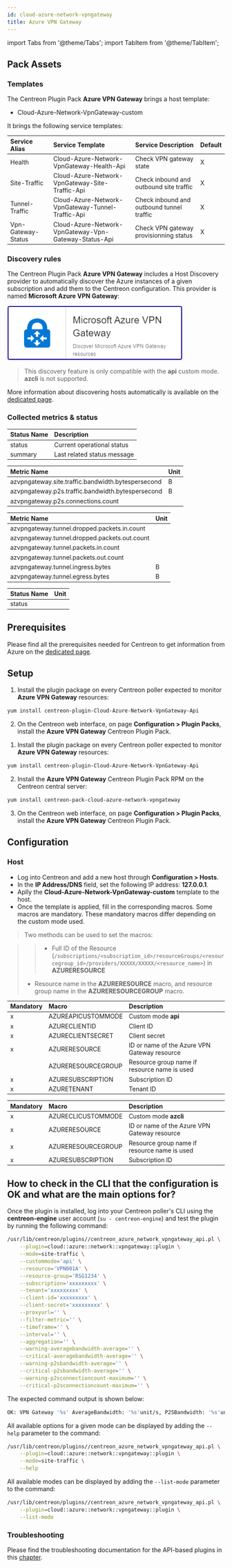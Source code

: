 ```yaml
---
id: cloud-azure-network-vpngateway
title: Azure VPN Gateway
---
```

import Tabs from '@theme/Tabs';
import TabItem from '@theme/TabItem';


## Pack Assets

### Templates

The Centreon Plugin Pack **Azure VPN Gateway** brings a host template:

* Cloud-Azure-Network-VpnGateway-custom

It brings the following service templates:

| Service Alias      | Service Template                                      | Service Description                       | Default |
|:-------------------|:------------------------------------------------------|:------------------------------------------|:--------|
| Health             | Cloud-Azure-Network-VpnGateway-Health-Api             | Check VPN gateway state                   | X       |
| Site-Traffic       | Cloud-Azure-Network-VpnGateway-Site-Traffic-Api       | Check inbound and outbound site traffic   | X       |
| Tunnel-Traffic     | Cloud-Azure-Network-VpnGateway-Tunnel-Traffic-Api     | Check inbound and outbound tunnel traffic | X       |
| Vpn-Gateway-Status | Cloud-Azure-Network-VpnGateway-Vpn-Gateway-Status-Api | Check VPN gateway provisionning status    | X       |

### Discovery rules

The Centreon Plugin Pack **Azure VPN Gateway** includes a Host Discovery provider to
automatically discover the Azure instances of a given subscription and add them
to the Centreon configuration. This provider is named **Microsoft Azure VPN Gateway**:

![image](../../../assets/integrations/plugin-packs/procedures/cloud-azure-network-vpngateway-provider.png)

> This discovery feature is only compatible with the **api** custom mode. **azcli** is not supported.

More information about discovering hosts automatically is available on the [dedicated page](/docs/monitoring/discovery/hosts-discovery).

### Collected metrics & status

<Tabs groupId="sync">
<TabItem value="Health" label="Health">

| Status Name | Description                 |
|:------------|:----------------------------|
| status      | Current operational status  |
| summary     | Last related status message |

</TabItem>
<TabItem value="Site-Traffic" label="Site-Traffic">

| Metric Name                                        | Unit  |
|:---------------------------------------------------|:------|
| azvpngateway.site.traffic.bandwidth.bytespersecond | B     |
| azvpngateway.p2s.traffic.bandwidth.bytespersecond  | B     |
| azvpngateway.p2s.connections.count                 |       |

</TabItem>
<TabItem value="Tunnel-Traffic" label="Tunnel-Traffic">

| Metric Name                                   | Unit  |
|:----------------------------------------------|:------|
| azvpngateway.tunnel.dropped.packets.in.count  |       |
| azvpngateway.tunnel.dropped.packets.out.count |       |
| azvpngateway.tunnel.packets.in.count          |       |
| azvpngateway.tunnel.packets.out.count         |       |
| azvpngateway.tunnel.ingress.bytes             | B     |
| azvpngateway.tunnel.egress.bytes              | B     |

</TabItem>
<TabItem value="Vpn-Gateway-Status" label="Vpn-Gateway-Status">

| Status Name  | Unit  |
|:-------------|:------|
| status       |       |

</TabItem>
</Tabs>

## Prerequisites

Please find all the prerequisites needed for Centreon to get information from Azure on the [dedicated page](../getting-started/how-to-guides/azure-credential-configuration.md).

## Setup

<Tabs groupId="sync">
<TabItem value="Online License" label="Online License">

1. Install the plugin package on every Centreon poller expected to monitor **Azure VPN Gateway** resources:

```bash
yum install centreon-plugin-Cloud-Azure-Network-VpnGateway-Api
```

2. On the Centreon web interface, on page **Configuration > Plugin Packs**, install the **Azure VPN Gateway** Centreon Plugin Pack.

</TabItem>
<TabItem value="Offline License" label="Offline License">

1. Install the plugin package on every Centreon poller expected to monitor **Azure VPN Gateway** resources:

```bash
yum install centreon-plugin-Cloud-Azure-Network-VpnGateway-Api
```

2. Install the **Azure VPN Gateway** Centreon Plugin Pack RPM on the Centreon central server:

```bash
yum install centreon-pack-cloud-azure-network-vpngateway
```

3. On the Centreon web interface, on page **Configuration > Plugin Packs**, install the **Azure VPN Gateway** Centreon Plugin Pack.

</TabItem>
</Tabs>

## Configuration

### Host

* Log into Centreon and add a new host through **Configuration > Hosts**.
* In the **IP Address/DNS** field, set the following IP address: **127.0.0.1**.
* Aplly the **Cloud-Azure-Network-VpnGateway-custom** template to the host.
* Once the template is applied, fill in the corresponding macros. Some macros are mandatory.
These mandatory macros differ depending on the custom mode used.

> Two methods can be used to set the macros:

>> * Full ID of the Resource (`/subscriptions/<subscription_id>/resourceGroups/<resourcegroup_id>/providers/XXXXX/XXXXX/<resource_name>`)
in **AZURERESOURCE**
> * Resource name in the **AZURERESOURCE** macro, and resource group name in the **AZURERESOURCEGROUP** macro.

<Tabs groupId="sync">
<TabItem value="Azure Monitor API" label="Azure Monitor API">

| Mandatory   | Macro              | Description                                  |
|:------------|:-------------------|:---------------------------------------------|
|     x       | AZUREAPICUSTOMMODE | Custom mode **api**                          |
|     x       | AZURECLIENTID      | Client ID                                    |
|     x       | AZURECLIENTSECRET  | Client secret                                |
|     x       | AZURERESOURCE      | ID or name of the Azure VPN Gateway resource |
|             | AZURERESOURCEGROUP | Resource group name if resource name is used |
|     x       | AZURESUBSCRIPTION  | Subscription ID                              |
|     x       | AZURETENANT        | Tenant ID                                    |

</TabItem>
<TabItem value="Azure AZ CLI" label="Azure AZ CLI">

| Mandatory   | Macro              | Description                                  |
|:------------|:-------------------|:---------------------------------------------|
|     x       | AZURECLICUSTOMMODE | Custom mode **azcli**                        |
|     x       | AZURERESOURCE      | ID or name of the Azure VPN Gateway resource |
|     x       | AZURERESOURCEGROUP | Resource group name if resource name is used |
|     x       | AZURESUBSCRIPTION  | Subscription ID                              |

</TabItem>
</Tabs>

## How to check in the CLI that the configuration is OK and what are the main options for?

Once the plugin is installed, log into your Centreon poller's CLI using the
**centreon-engine** user account (`su - centreon-engine`) and test the plugin by
running the following command:

```bash
/usr/lib/centreon/plugins//centreon_azure_network_vpngateway_api.pl \
    --plugin=cloud::azure::network::vpngateway::plugin \
    --mode=site-traffic \
    --custommode='api' \
    --resource='VPN001A' \
    --resource-group='RSG1234' \
    --subscription='xxxxxxxxx' \
    --tenant='xxxxxxxxx' \
    --client-id='xxxxxxxxx' \
    --client-secret='xxxxxxxxx' \
    --proxyurl='' \
    --filter-metric='' \
    --timeframe='' \
    --interval='' \
    --aggregation='' \
    --warning-averagebandwidth-average='' \
    --critical-averagebandwidth-average='' \
    --warning-p2sbandwidth-average='' \
    --critical-p2sbandwidth-average='' \
    --warning-p2sconnectioncount-maximum='' \
    --critical-p2sconnectioncount-maximum='' \
```

The expected command output is shown below:

```bash
OK: VPN Gateway '%s' AverageBandwidth: '%s'unit/s, P2SBandwidth: '%s'unit/s | 
```

All available options for a given mode can be displayed by adding the
`--help` parameter to the command:

```bash
/usr/lib/centreon/plugins//centreon_azure_network_vpngateway_api.pl \
    --plugin=cloud::azure::network::vpngateway::plugin \
    --mode=site-traffic \
    --help
```

All available modes can be displayed by adding the `--list-mode` parameter to
the command:

```bash
/usr/lib/centreon/plugins//centreon_azure_network_vpngateway_api.pl \
    --plugin=cloud::azure::network::vpngateway::plugin \
    --list-mode
```

### Troubleshooting

Please find the troubleshooting documentation for the API-based plugins in
this [chapter](../getting-started/how-to-guides/troubleshooting-plugins.md#http-and-api-checks).